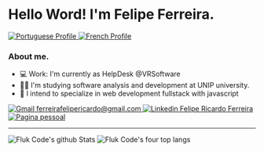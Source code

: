 # Hello Word! I'm Felipe Ferreira.
<a href="#">
  <img alt="Portuguese Profile" target="_blank" src="https://img.shields.io/badge/Poruguese-green" >
</a>
<a href="#">
  <img alt="French Profile" target="_blank" src="https://img.shields.io/badge/French-blue" >
</a>

### About me.
- 💻 Work: I'm currently as HelpDesk @VRSoftware
- 👨‍🎓 I'm studying software analysis and development at UNIP university.
- 📖 I intend to specialize in web development fullstack with javascript

<a href="mailto:ferreirafelipericardo@gmail.com">
  <img alt="Gmail ferreirafelipericardo@gmail.com" target="_blank" src="https://img.shields.io/badge/-Gmail-060606?style=for-the-badge&labelColor=0D0D0D&logo=Gmail&color=red&logoColor=white" >
</a> 
<a href="https://www.linkedin.com/in/ferreirafelipericardo">
  <img alt="Linkedin Felipe Ricardo Ferreira" target="_blank" src="https://img.shields.io/badge/-LinkedIn-060606?style=for-the-badge&labelColor=0D0D0D&logo=Linkedin&color=blue&logoColor=white" >
</a> 
<a href="https://fluk-code.github.io/">
  <img alt="Pagina pessoal" target="_blank" src="https://img.shields.io/badge/-Git Page-060606?style=for-the-badge&labelColor=0D0D0D&logo=Github&color=blueviolet&logoColor=white" >
</a> 

----------------------------------

<img alt="Fluk Code's github Stats"  target="_blank" src="https://github-readme-stats.vercel.app/api?username=fluk-code&show_icons=true&line_height=28&theme=great-gatsby" > <img alt="Fluk Code's four top langs" target="_blank" src="https://github-readme-stats.vercel.app/api/top-langs/?username=fluk-code&layout=demo&langs_count=4&hide_title=true&theme=great-gatsby" >
